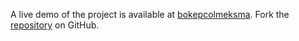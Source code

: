 A live demo of the project is available at [bokepcolmeksma](https://bokepcolmeksma.pages.dev).
Fork the [repository](https://github.com/jolk9110) on GitHub.